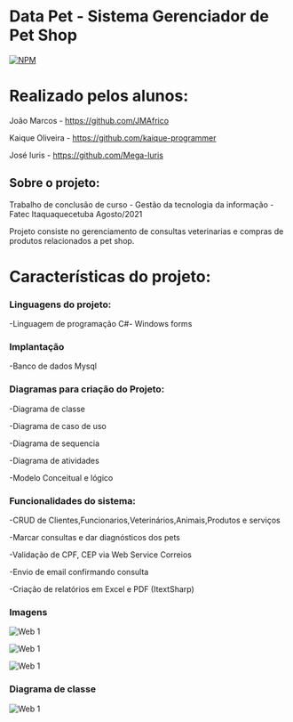# Data Pet - Sistema Gerenciador de Pet Shop

[![NPM](https://img.shields.io/npm/l/react)](https://github.com/JMAfrico/ProjetoPetshopTCC/blob/master/LICENSE) 


# Realizado pelos alunos:
João Marcos - https://github.com/JMAfrico

Kaique Oliveira - https://github.com/kaique-programmer

José Iuris - https://github.com/Mega-Iuris

## Sobre o projeto:

Trabalho de conclusão de curso - Gestão da tecnologia da informação - Fatec Itaquaquecetuba Agosto/2021

Projeto consiste no gerenciamento de consultas veterinarias e compras de produtos relacionados a pet shop. 


# Características do projeto:

### Linguagens do projeto: 

-Linguagem de programação C#- Windows forms


### Implantação

-Banco de dados Mysql


### Diagramas para criação do Projeto:

-Diagrama de classe

-Diagrama de caso de uso

-Diagrama de sequencia

-Diagrama de atividades

-Modelo Conceitual e lógico


### Funcionalidades do sistema:

-CRUD de Clientes,Funcionarios,Veterinários,Animais,Produtos e serviços 

-Marcar consultas e dar diagnósticos dos pets

-Validação de CPF, CEP via Web Service Correios

-Envio de email confirmando consulta

-Criação de relatórios em Excel e PDF (ItextSharp)


### Imagens

![Web 1](https://github.com/JMAfrico/ProjetoPetshopTCC/blob/master/assets/Tela%20Login.JPG)

![Web 1](https://github.com/JMAfrico/ProjetoPetshopTCC/blob/master/assets/Tela%20Menu_principal.JPG)

![Web 1](https://github.com/JMAfrico/ProjetoPetshopTCC/blob/master/assets/Tela%20compra%20de%20produtos.JPG)


### Diagrama de classe
![Web 1](https://github.com/JMAfrico/ProjetoPetshopTCC/blob/master/assets/diagrama%20de%20classe.png)




